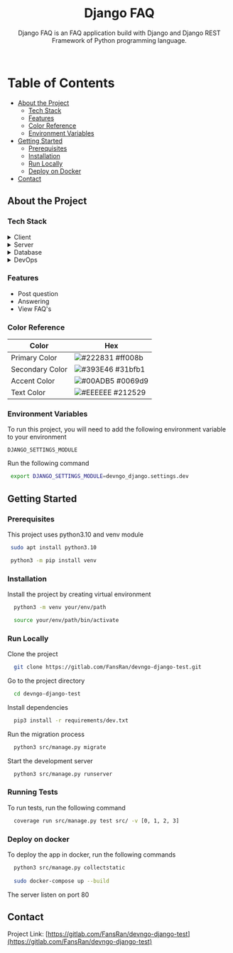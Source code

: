 <div align="center">
  <h1>Django FAQ</h1>
  
  <p>
    Django FAQ is an FAQ application build with Django and Django REST Framework of Python programming language.
  </p>

</div>

<br />

<!-- Table of Contents -->

# Table of Contents

- [About the Project](#about-the-project)
  - [Tech Stack](#tech-stack)
  - [Features](#features)
  - [Color Reference](#color-reference)
  - [Environment Variables](#environment-variables)
- [Getting Started](#getting-started)
  - [Prerequisites](#prerequisites)
  - [Installation](#installation)
  - [Run Locally](#run-locally)
  - [Deploy on Docker](#deploy-on-docker)
- [Contact](#contact)

<!-- About the Project -->

## About the Project

<!-- TechStack -->

### Tech Stack

<details>
  <summary>Client</summary>
  <ul>
    <li><a href="https://www.djangoproject.com/">Django</a></li>
    <li><a href="https://getbootstrap.com/">Bootstrap</a></li>
  </ul>
</details>

<details>
  <summary>Server</summary>
  <ul>
    <li><a href="https://www.djangoproject.com/">Django</a></li>
    <li><a href="https://www.django-rest-framework.org/">Django REST framework</a></li>
  </ul>
</details>

<details>
<summary>Database</summary>
  <ul>
    <li><a href="https://www.sqlite.org/">SQLite</a></li>
    <li><a href="https://www.postgresql.org/">PostgreSQL</a></li>
  </ul>
</details>

<details>
<summary>DevOps</summary>
    <li><a href="https://www.docker.com/">Docker</a></li>
    <li><a href="https://docs.gitlab.com/ee/ci/">Gitlab CI/CD</a></li>
  </ul>
</details>

<!-- Features -->

### Features

- Post question
- Answering
- View FAQ's

<!-- Color Reference -->

### Color Reference

| Color           | Hex                                                              |
| --------------- | ---------------------------------------------------------------- |
| Primary Color   | ![#222831](https://via.placeholder.com/10/ff008b?text=+) #ff008b |
| Secondary Color | ![#393E46](https://via.placeholder.com/10/31bfb1?text=+) #31bfb1 |
| Accent Color    | ![#00ADB5](https://via.placeholder.com/10/0069d9?text=+) #0069d9 |
| Text Color      | ![#EEEEEE](https://via.placeholder.com/10/212529?text=+) #212529 |

<!-- Env Variables -->

### Environment Variables

To run this project, you will need to add the following environment variable to your environment

`DJANGO_SETTINGS_MODULE`

Run the following command

```bash
 export DJANGO_SETTINGS_MODULE=devngo_django.settings.dev
```

<!-- Getting Started -->

## Getting Started

<!-- Prerequisites -->

### Prerequisites

This project uses python3.10 and venv module

```bash
 sudo apt install python3.10

 python3 -m pip install venv
```

<!-- Installation -->

### Installation

Install the project by creating virtual environment

```bash
  python3 -m venv your/env/path

  source your/env/path/bin/activate
```

<!-- Run Locally -->

### Run Locally

Clone the project

```bash
  git clone https://gitlab.com/FansRan/devngo-django-test.git
```

Go to the project directory

```bash
  cd devngo-django-test
```

Install dependencies

```bash
  pip3 install -r requirements/dev.txt
```

Run the migration process

```bash
  python3 src/manage.py migrate
```

Start the development server

```bash
  python3 src/manage.py runserver
```

<!-- Running Tests -->
### Running Tests

To run tests, run the following command

```bash
  coverage run src/manage.py test src/ -v [0, 1, 2, 3]
```

<!-- Deploy -->
### Deploy on docker

To deploy the app in docker, run the following commands

```bash
  python3 src/manage.py collectstatic
  
  sudo docker-compose up --build
```

The server listen on port 80

<!-- Contact -->

## Contact

Project Link: [https://gitlab.com/FansRan/devngo-django-test](https://gitlab.com/FansRan/devngo-django-test)